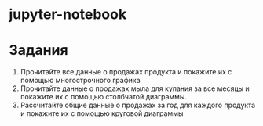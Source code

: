 # jupyter-notebook

# Задания
1. Прочитайте все данные о продажах продукта и покажите их с помощью многострочного графика
2. Прочитайте данные о продажах мыла для купания за все месяцы и покажите их с помощью столбчатой диаграммы.
3. Рассчитайте общие данные о продажах за год для каждого продукта и покажите их с помощью круговой диаграммы
